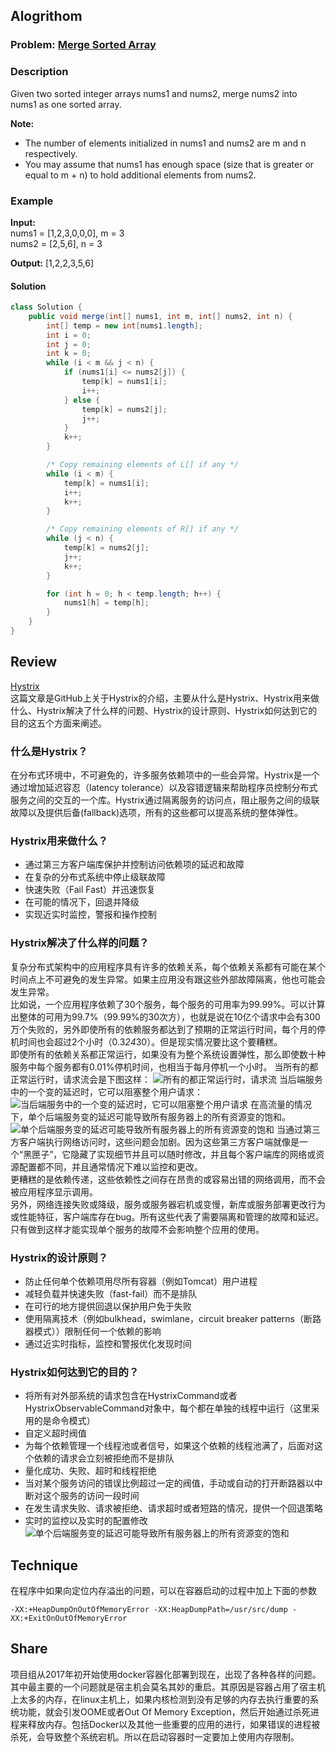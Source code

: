 


## Alogrithom
### Problem:  [Merge Sorted Array](https://leetcode.com/problems/merge-sorted-array/)
### Description
Given two sorted integer arrays nums1 and nums2, merge nums2 into nums1 as one sorted array.

**Note:**

+ The number of elements initialized in nums1 and nums2 are m and n respectively.
+ You may assume that nums1 has enough space (size that is greater or equal to m + n) to hold additional elements from nums2.

### Example
**Input:**  
nums1 = [1,2,3,0,0,0], m = 3  
nums2 = [2,5,6],       n = 3

**Output:** [1,2,2,3,5,6]


#### Solution
````java
class Solution {
    public void merge(int[] nums1, int m, int[] nums2, int n) {
        int[] temp = new int[nums1.length];
        int i = 0;
        int j = 0;
        int k = 0;
        while (i < m && j < n) {
            if (nums1[i] <= nums2[j]) {
                temp[k] = nums1[i];
                i++;
            } else {
                temp[k] = nums2[j];
                j++;
            }
            k++;
        }

        /* Copy remaining elements of L[] if any */
        while (i < m) {
            temp[k] = nums1[i];
            i++;
            k++;
        }

        /* Copy remaining elements of R[] if any */
        while (j < n) {
            temp[k] = nums2[j];
            j++;
            k++;
        }

        for (int h = 0; h < temp.length; h++) {
            nums1[h] = temp[h];
        }
    }
}
````


## Review
[Hystrix](https://github.com/Netflix/Hystrix/wiki)  
这篇文章是GitHub上关于Hystrix的介绍，主要从什么是Hystrix、Hystrix用来做什么、Hystrix解决了什么样的问题、Hystrix的设计原则、Hystrix如何达到它的目的这五个方面来阐述。
### 什么是Hystrix？
在分布式环境中，不可避免的，许多服务依赖项中的一些会异常。Hystrix是一个通过增加延迟容忍（latency tolerance）以及容错逻辑来帮助程序员控制分布式服务之间的交互的一个库。Hystrix通过隔离服务的访问点，阻止服务之间的级联故障以及提供后备(fallback)选项，所有的这些都可以提高系统的整体弹性。
### Hystrix用来做什么？
+ 通过第三方客户端库保护并控制访问依赖项的延迟和故障
+ 在复杂的分布式系统中停止级联故障
+ 快速失败（Fail Fast）并迅速恢复
+ 在可能的情况下，回退并降级
+ 实现近实时监控，警报和操作控制

### Hystrix解决了什么样的问题？
复杂分布式架构中的应用程序具有许多的依赖关系，每个依赖关系都有可能在某个时间点上不可避免的发生异常。如果主应用没有跟这些外部故障隔离，他也可能会发生异常。  
比如说，一个应用程序依赖了30个服务，每个服务的可用率为99.99%。可以计算出整体的可用为99.7%（99.99%的30次方），也就是说在10亿个请求中会有300万个失败的，另外即使所有的依赖服务都达到了预期的正常运行时间，每个月的停机时间也会超过2个小时（0.3*24*30）。但是现实情况要比这个要糟糕。  
即使所有的依赖关系都正常运行，如果没有为整个系统设置弹性，那么即使数十种服务中每个服务都有0.01%停机时间，也相当于每月停机一个小时。
当所有的都正常运行时，请求流会是下图这样：
![](images/soa-1-640.png "所有的都正常运行时，请求流")
当后端服务中的一个变的延迟时，它可以阻塞整个用户请求：
![](images/soa-2-640.png "当后端服务中的一个变的延迟时，它可以阻塞整个用户请求")
在高流量的情况下，单个后端服务变的延迟可能导致所有服务器上的所有资源变的饱和。
![](images/soa-3-640.png "单个后端服务变的延迟可能导致所有服务器上的所有资源变的饱和")
当通过第三方客户端执行网络访问时，这些问题会加剧。因为这些第三方客户端就像是一个“黑匣子”，它隐藏了实现细节并且可以随时修改，并且每个客户端库的网络或资源配置都不同，并且通常情况下难以监控和更改。  
更糟糕的是依赖传递，这些依赖性之间存在昂贵的或容易出错的网络调用，而不会被应用程序显示调用。  
另外，网络连接失败或降级，服务或服务器宕机或变慢，新库或服务部署更改行为或性能特征，客户端库存在bug。所有这些代表了需要隔离和管理的故障和延迟。只有做到这样才能实现单个服务的故障不会影响整个应用的使用。

### Hystrix的设计原则？
+ 防止任何单个依赖项用尽所有容器（例如Tomcat）用户进程
+ 减轻负载并快速失败（fast-fail）而不是排队
+ 在可行的地方提供回退以保护用户免于失败
+ 使用隔离技术（例如bulkhead，swimlane，circuit breaker patterns（断路器模式））限制任何一个依赖的影响
+ 通过近实时指标，监控和警报优化发现时间

### Hystrix如何达到它的目的？
+ 将所有对外部系统的请求包含在HystrixCommand或者HystrixObservableCommand对象中，每个都在单独的线程中运行（这里采用的是命令模式）
+ 自定义超时阀值
+ 为每个依赖管理一个线程池或者信号，如果这个依赖的线程池满了，后面对这个依赖的请求会立刻被拒绝而不是排队
+ 量化成功、失败、超时和线程拒绝
+ 当对某个服务访问的错误比例超过一定的阀值，手动或自动的打开断路器以中断对这个服务的访问一段时间
+ 在发生请求失败、请求被拒绝、请求超时或者短路的情况，提供一个回退策略
+ 实时的监控以及实时的配置修改
![](images/soa-4-isolation-640.png "单个后端服务变的延迟可能导致所有服务器上的所有资源变的饱和")


## Technique

在程序中如果向定位内存溢出的问题，可以在容器启动的过程中加上下面的参数

	-XX:+HeapDumpOnOutOfMemoryError -XX:HeapDumpPath=/usr/src/dump -XX:+ExitOnOutOfMemoryError
## Share
项目组从2017年初开始使用docker容器化部署到现在，出现了各种各样的问题。其中最主要的一个问题就是宿主机会莫名其妙的重启。其原因是容器占用了宿主机上太多的内存，在linux主机上，如果内核检测到没有足够的内存去执行重要的系统功能，就会引发OOME或者Out Of Memory Exception，然后开始通过杀死进程来释放内存。包括Docker以及其他一些重要的应用的进行，如果错误的进程被杀死，会导致整个系统宕机。所以在启动容器时一定要加上使用内存限制。
